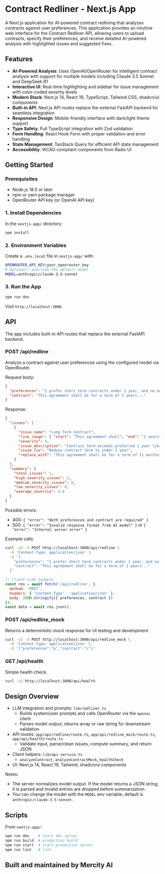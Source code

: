 # Contract Redliner - Next.js App

A Next.js application for AI-powered contract redlining that analyzes contracts against user preferences. This application provides an intuitive web interface for the Contract Redliner API, allowing users to upload contracts, specify their preferences, and receive detailed AI-powered analysis with highlighted issues and suggested fixes.

## Features

- **AI-Powered Analysis**: Uses OpenAI/OpenRouter for intelligent contract analysis with support for multiple models including Claude 3.5 Sonnet and DeepSeek R1
- **Interactive UI**: Real-time highlighting and sidebar for issue management with color-coded severity levels
- **Modern Stack**: Next.js 14, React 19, TypeScript, Tailwind CSS, shadcn/ui components
- **Built-in API**: Next.js API routes replace the external FastAPI backend for seamless integration
- **Responsive Design**: Mobile-friendly interface with dark/light theme support
- **Type Safety**: Full TypeScript integration with Zod validation
- **Form Handling**: React Hook Form with proper validation and error handling
- **State Management**: TanStack Query for efficient API state management
- **Accessibility**: WCAG compliant components from Radix UI

## Getting Started

### Prerequisites

- Node.js 18.0 or later
- npm or yarn package manager
- OpenRouter API key (or OpenAI API key)

### 1. Install Dependencies

In the `nextjs-app/` directory:

```bash
npm install
```

### 2. Environment Variables

Create a `.env.local` file in `nextjs-app/` with:

```bash
OPENROUTER_API_KEY=your_openrouter_key
# Optional: override the default model
MODEL=anthropic/claude-3.5-sonnet
```

### 3. Run the App

```bash
npm run dev
```

Visit `http://localhost:3000`.

## API

The app includes built-in API routes that replace the external FastAPI backend.

### POST /api/redline
Analyze a contract against user preferences using the configured model via OpenRouter.

Request body:
```json
{
  "preferences": "I prefer short term contracts under 1 year, and no non-compete clauses.",
  "contract": "This agreement shall be for a term of 2 years..."
}
```

Response:
```json
{
  "issues": [
    {
      "issue_name": "Long Term Contract",
      "line_range": { "start": "This agreement shall", "end": "2 years" },
      "severity": 4,
      "issue_description": "Contract term exceeds preferred 1 year limit",
      "issue_fix": "Reduce contract term to under 1 year",
      "replace_with": "This agreement shall be for a term of 11 months"
    }
  ],
  "summary": {
    "total_issues": 1,
    "high_severity_issues": 1,
    "medium_severity_issues": 0,
    "low_severity_issues": 0,
    "average_severity": 4.0
  }
}
```

Possible errors:
- 400: `{ "error": "Both preferences and contract are required" }`
- 500: `{ "error": "Invalid response format from AI model" }` or `{ "error": "Internal server error" }`

Example calls:
```bash
curl -sS -X POST http://localhost:3000/api/redline \
  -H 'Content-Type: application/json' \
  -d '{
    "preferences": "I prefer short term contracts under 1 year, and no non-compete clauses.",
    "contract": "This agreement shall be for a term of 2 years..."
  }'
```

```javascript
// Client-side example
const res = await fetch('/api/redline', {
  method: 'POST',
  headers: { 'Content-Type': 'application/json' },
  body: JSON.stringify({ preferences, contract })
});
const data = await res.json();
```

### POST /api/redline_mock
Returns a deterministic mock response for UI testing and development.

```bash
curl -sS -X POST http://localhost:3000/api/redline_mock \
  -H 'Content-Type: application/json' \
  -d '{"preferences":"p","contract":"c"}'
```

### GET /api/health
Simple health check.

```bash
curl -sS http://localhost:3000/api/health
```

## Design Overview

- LLM integration and prompts: `lib/redliner.ts`
  - Builds system/user prompts and calls OpenRouter via the `openai` client
  - Parses model output; returns array or raw string for downstream validation
- API routes: `app/api/redline/route.ts`, `app/api/redline_mock/route.ts`, `app/api/health/route.ts`
  - Validate input, parse/clean issues, compute summary, and return JSON
- Client helpers: `lib/api-service.ts`
  - `analyzeContract`, `analyzeContractMock`, `healthCheck`
- UI: Next.js 14, React 19, Tailwind, shadcn/ui components

Notes:
- The server normalizes model output. If the model returns a JSON string, it is parsed and invalid entries are dropped before summarization.
- You can change the model with the `MODEL` env variable; default is `anthropic/claude-3.5-sonnet`.

## Scripts

From `nextjs-app/`:

```bash
npm run dev    # start dev server
npm run build  # production build
npm run start  # start production server
npm run lint   # lint
```

## Built and maintained by Mercity AI